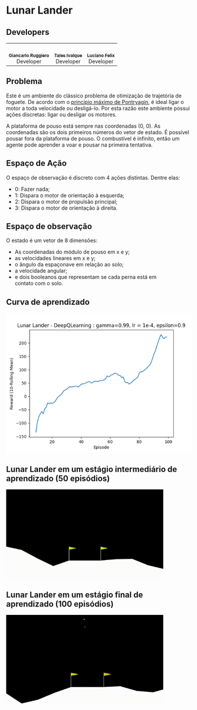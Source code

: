 # Lunar Lander
## Developers
</div >

<div align="center" style="max-width:68rem;">
<table>
  <tr>
    <td align="center"><a href="https://github.com/gianvr"><img style="border-radius: 50%;" src="https://avatars.githubusercontent.com/gianvr" width="100px;" alt=""/><br /><sub><b>Giancarlo Ruggiero</b></sub></a><br /><a href="https://github.com/gianvr" title="Giancarlo Vanoni Ruggiero"></a> Developer</td>
   <td align="center"><a href="https://github.com/talesitf"><img style="border-radius: 50%;" src="https://avatars.githubusercontent.com/talesitf" width="100px;" alt=""/><br /><sub><b>Tales Ivalque</b></sub></a><br /><a href="https://github.com/talesitf" title="Tales Ivalque"></a>Developer</td>
   <td align="center"><a href="https://github.com/FelixLuciano"><img style="border-radius: 50%;" src="https://avatars.githubusercontent.com/FelixLuciano" width="100px;" alt=""/><br /><sub><b>Luciano Felix</b></sub></a><br /><a href="https://github.com/FelixLuciano" title="Luciano Felix"></a> Developer</td>
  </tr>
</table>
</div>

## Problema

Este é um ambiente do clássico problema de otimização de trajetória de foguete.
De acordo com o
[princípio máximo de Pontryagin](https://pt.wikipedia.org/wiki/Princ%C3%ADpio_m%C3%ADnimo_de_Pontryagin),
é ideal ligar o motor a toda velocidade ou desligá-lo. Por esta razão este
ambiente possui ações discretas: ligar ou desligar os motores.

A plataforma de pouso está sempre nas coordenadas (0, 0). As coordenadas são os
dois primeiros números do vetor de estado. É possível pousar fora da plataforma
de pouso. O combustível é infinito, então um agente pode aprender a voar e
pousar na primeira tentativa.

## Espaço de Ação

O espaço de observação é discreto com 4 ações distintas. Dentre elas:

- 0: Fazer nada;
- 1: Dispara o motor de orientação à esquerda;
- 2: Dispara o motor de propulsão principal;
- 3: Dispara o motor de orientação à direita.

## Espaço de observação

O estado é um vetor de 8 dimensões:

- As coordenadas do módulo de pouso em x e y;
- as velocidades lineares em x e y;
- o ângulo da espaçonave em relação ao solo;
- a velocidade angular;
- e dois booleanos que representam se cada perna está em contato com o solo.

## Curva de aprendizado

![Rolling_mean_100](img/rolling_mean_100.png)

## Lunar Lander em um estágio intermediário de aprendizado (50 episódios)

![Lunar Lander](img/lunar_lander_aprendendo.gif) 


## Lunar Lander em um estágio final de aprendizado (100 episódios)

![Lunar Lander](img/lunar_lander_final.gif)

